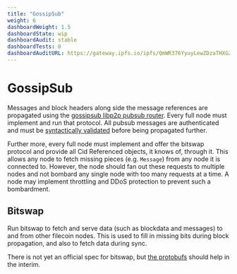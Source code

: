```yaml
---
title: "GossipSub"
weight: 6
dashboardWeight: 1.5
dashboardState: wip
dashboardAudit: stable
dashboardTests: 0
dashboardAuditURL: https://gateway.ipfs.io/ipfs/QmWR376YyuyLewZDzaTHXGZr7quL5LB13HRFnNdSJ3CyXu/Least%20Authority%20-%20Gossipsub%20v1.1%20Final%20Audit%20Report%20%28v2%29.pdf
---
```


# GossipSub

Messages and block headers along side the message references are propagated using the [gossipsub libp2p pubsub router](https://github.com/libp2p/specs/tree/master/pubsub/gossipsub). Every full node must implement and run that protocol. All pubsub messages are authenticated and must be [syntactically validated](message#message-syntax-validation) before being propagated further.

Further more, every full node must implement and offer the bitswap protocol and provide all Cid Referenced objects, it knows of, through it. This allows any node to fetch missing pieces (e.g. `Message`) from any node it is connected to. However, the node should fan out these requests to multiple nodes and not bombard any single node with too many requests at a time. A node may implement throttling and DDoS protection to prevent such a bombardment.

## Bitswap

Run bitswap to fetch and serve data (such as blockdata and messages) to and from other filecoin nodes. This is used to fill in missing bits during block propagation, and also to fetch data during sync.

There is not yet an official spec for bitswap, but [the protobufs](https://github.com/ipfs/go-bitswap/blob/master/message/pb/message.proto) should help in the interim.
